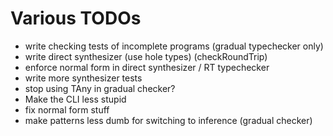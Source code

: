 # Various TODOs
* write checking tests of incomplete programs (gradual typechecker only)
* write direct synthesizer    (use hole types)  (checkRoundTrip)
* enforce normal form in direct synthesizer / RT typechecker
* write more synthesizer tests 
* stop using TAny in gradual checker?
* Make the CLI less stupid
* fix normal form stuff
* make patterns less dumb for switching to inference (gradual checker)